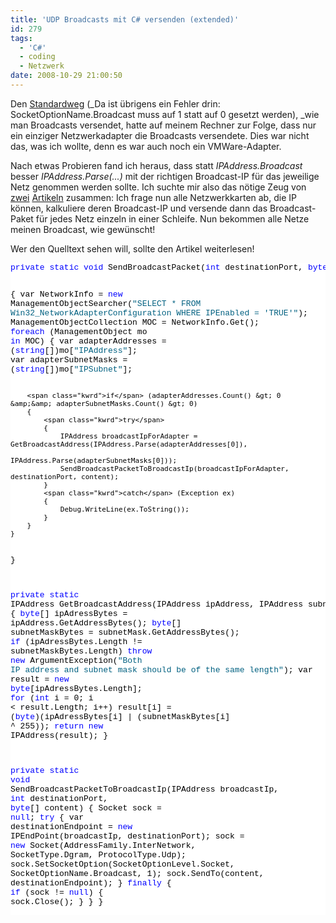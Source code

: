 ```yaml
---
title: 'UDP Broadcasts mit C# versenden (extended)'
id: 279
tags:
  - 'C#'
  - coding
  - Netzwerk
date: 2008-10-29 21:00:50
---
```


Den [Standardweg](http://dotnet-snippets.de/dns/c-broadcast-senden-SID567.aspx) (_Da ist übrigens ein Fehler drin: SocketOptionName.Broadcast muss auf 1 statt auf 0 gesetzt werden), _wie man Broadcasts versendet, hatte auf meinem Rechner zur Folge, dass nur ein einziger Netzwerkadapter die Broadcasts versendete. Dies war nicht das, was ich wollte, denn es war auch noch ein VMWare-Adapter.

Nach etwas Probieren fand ich heraus, dass statt _IPAddress.Broadcast_ besser _IPAddress.Parse(...)_ mit der richtigen Broadcast-IP für das jeweilige Netz genommen werden sollte. Ich suchte mir also das nötige Zeug von [zwei](http://dotnet-snippets.de/dns/c-netzwerkinformationen-abfragen-SID197.aspx) [Artikeln](http://www.codeproject.com/KB/dotnet/BroadCast.aspx) zusammen: Ich frage nun alle Netzwerkkarten ab, die IP können, kalkuliere deren Broadcast-IP und versende dann das Broadcast-Paket für jedes Netz einzeln in einer Schleife. Nun bekommen alle Netze meinen Broadcast, wie gewünscht!

Wer den Quelltext sehen will, sollte den Artikel weiterlesen!
<!--more-->  <div class="csharpcode"><pre class="csharpcode"><span class="kwrd">private</span> <span class="kwrd">static</span> <span class="kwrd">void</span> SendBroadcastPacket(<span class="kwrd">int</span> destinationPort, <span class="kwrd">byte</span>[] content)
{
    var NetworkInfo = <span class="kwrd">new</span> ManagementObjectSearcher(<span class="str">"SELECT * FROM Win32_NetworkAdapterConfiguration WHERE IPEnabled = 'TRUE'"</span>);
    ManagementObjectCollection MOC = NetworkInfo.Get();
    <span class="kwrd">foreach</span> (ManagementObject mo <span class="kwrd">in</span> MOC)
    {
        var adapterAddresses = (<span class="kwrd">string</span>[])mo[<span class="str">"IPAddress"</span>];
        var adapterSubnetMasks = (<span class="kwrd">string</span>[])mo[<span class="str">"IPSubnet"</span>];

        <span class="kwrd">if</span> (adapterAddresses.Count() &gt; 0 &amp;&amp; adapterSubnetMasks.Count() &gt; 0)
        {
            <span class="kwrd">try</span>
            {
                IPAddress broadcastIpForAdapter = GetBroadcastAddress(IPAddress.Parse(adapterAddresses[0]),
                                                                      IPAddress.Parse(adapterSubnetMasks[0]));
                SendBroadcastPacketToBroadcastIp(broadcastIpForAdapter, destinationPort, content);
            }
            <span class="kwrd">catch</span> (Exception ex)
            {
                Debug.WriteLine(ex.ToString());
            }
        }
    }
}

<span class="kwrd">private</span> <span class="kwrd">static</span> IPAddress GetBroadcastAddress(IPAddress ipAddress, IPAddress subnetMask)
{
    <span class="kwrd">byte</span>[] ipAdressBytes = ipAddress.GetAddressBytes();
    <span class="kwrd">byte</span>[] subnetMaskBytes = subnetMask.GetAddressBytes();
    <span class="kwrd">if</span> (ipAdressBytes.Length != subnetMaskBytes.Length)
        <span class="kwrd">throw</span> <span class="kwrd">new</span> ArgumentException(<span class="str">"Both IP address and subnet mask should be of the same length"</span>);
    var result = <span class="kwrd">new</span> <span class="kwrd">byte</span>[ipAdressBytes.Length];
    <span class="kwrd">for</span> (<span class="kwrd">int</span> i = 0; i &lt; result.Length; i++)
        result[i] = (<span class="kwrd">byte</span>)(ipAdressBytes[i] | (subnetMaskBytes[i] ^ 255));
    <span class="kwrd">return</span> <span class="kwrd">new</span> IPAddress(result);
}

<span class="kwrd">private</span> <span class="kwrd">static</span> <span class="kwrd">void</span> SendBroadcastPacketToBroadcastIp(IPAddress broadcastIp, <span class="kwrd">int</span> destinationPort, <span class="kwrd">byte</span>[] content)
{
    Socket sock = <span class="kwrd">null</span>;
    <span class="kwrd">try</span>
    {
        var destinationEndpoint = <span class="kwrd">new</span> IPEndPoint(broadcastIp, destinationPort);
        sock = <span class="kwrd">new</span> Socket(AddressFamily.InterNetwork, SocketType.Dgram, ProtocolType.Udp);
        sock.SetSocketOption(SocketOptionLevel.Socket, SocketOptionName.Broadcast, 1);
        sock.SendTo(content, destinationEndpoint);
    }
    <span class="kwrd">finally</span>
    {
        <span class="kwrd">if</span> (sock != <span class="kwrd">null</span>)
        {
            sock.Close();
        }
    }
}</pre>
<style type="text/css">.csharpcode, .csharpcode pre
{
	font-size: small;
	color: black;
	font-family: consolas, "Courier New", courier, monospace;
	background-color: #ffffff;
	/*white-space: pre;*/
}
.csharpcode pre { margin: 0em; }
.csharpcode .rem { color: #008000; }
.csharpcode .kwrd { color: #0000ff; }
.csharpcode .str { color: #006080; }
.csharpcode .op { color: #0000c0; }
.csharpcode .preproc { color: #cc6633; }
.csharpcode .asp { background-color: #ffff00; }
.csharpcode .html { color: #800000; }
.csharpcode .attr { color: #ff0000; }
.csharpcode .alt 
{
	background-color: #f4f4f4;
	width: 100%;
	margin: 0em;
}
.csharpcode .lnum { color: #606060; }
</style>
</div>